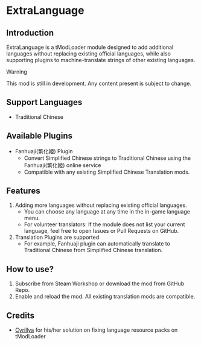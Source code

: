 # ExtraLanguage

## Introduction
ExtraLanguage is a tModLoader module designed to add additional languages without replacing existing official languages, while also supporting plugins to machine-translate strings of other existing languages.

> [!WARNING]  
> This mod is still in development. Any content present is subject to change.

## Support Languages
- Traditional Chinese

## Available Plugins
- Fanhuaji(繁化姬) Plugin
    - Convert Simplified Chinese strings to Traditional Chinese using the Fanhuaji(繁化姬) online service
    - Compatible with any existing Simplified Chinese Translation mods.

## Features
1. Adding more languages without replacing existing official languages.
    - You can choose any language at any time in the in-game language menu.
    - For volunteer translators: If the module does not list your current language, feel free to open Issues or Pull Requests on GitHub.
2. Translation Plugins are supported
    - For example, Fanhuaji plugin can automatically translate to Traditional Chinese from Simplified Chinese translation.

## How to use?
1. Subscribe from Steam Workshop or download the mod from GitHub Repo.
2. Enable and reload the mod. All existing translation mods are compatible.


## Credits
- [Cyrillya](https://github.com/Cyrillya) for his/her solution on fixing language resource packs on tModLoader
